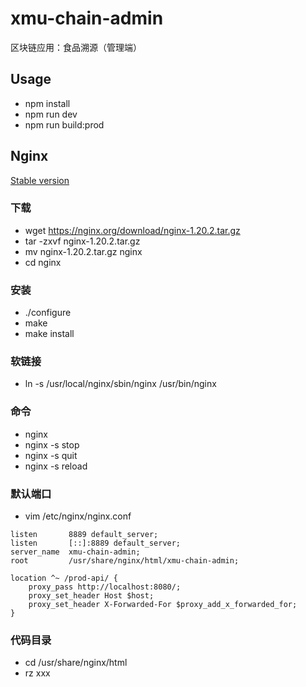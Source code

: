 # xmu-chain-admin
区块链应用：食品溯源（管理端）

## Usage

* npm install
* npm run dev
* npm run build:prod

## Nginx

[Stable version](https://nginx.org/en/download.html)

### 下载

* wget https://nginx.org/download/nginx-1.20.2.tar.gz
* tar -zxvf nginx-1.20.2.tar.gz
* mv nginx-1.20.2.tar.gz nginx
* cd nginx

### 安装

* ./configure
* make
* make install

### 软链接

* ln -s /usr/local/nginx/sbin/nginx /usr/bin/nginx

### 命令

* nginx
* nginx -s stop
* nginx -s quit
* nginx -s reload

### 默认端口

* vim /etc/nginx/nginx.conf
```
listen       8889 default_server;
listen       [::]:8889 default_server;
server_name  xmu-chain-admin;
root         /usr/share/nginx/html/xmu-chain-admin;

location ^~ /prod-api/ {
    proxy_pass http://localhost:8080/;
    proxy_set_header Host $host;
    proxy_set_header X-Forwarded-For $proxy_add_x_forwarded_for;
}
```

### 代码目录

* cd /usr/share/nginx/html
* rz xxx
